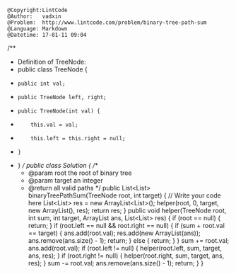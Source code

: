 ```
@Copyright:LintCode
@Author:   vadxin
@Problem:  http://www.lintcode.com/problem/binary-tree-path-sum
@Language: Markdown
@Datetime: 17-01-11 09:04
```

/**
 * Definition of TreeNode:
 * public class TreeNode {
 *     public int val;
 *     public TreeNode left, right;
 *     public TreeNode(int val) {
 *         this.val = val;
 *         this.left = this.right = null;
 *     }
 * }
 */
public class Solution {
    /**
     * @param root the root of binary tree
     * @param target an integer
     * @return all valid paths
     */
    public List<List<Integer>> binaryTreePathSum(TreeNode root, int target) {
        // Write your code here
        List<List<Integer>> res = new ArrayList<List<Integer>>();
        helper(root, 0, target, new ArrayList<Integer>(), res);
        return res;
    }
    public void helper(TreeNode root, int sum, int target, ArrayList<Integer> ans, List<List<Integer>> res) {
        if (root == null) {
            return;
        }
        if (root.left == null && root.right == null) {
            if (sum + root.val == target) {
                ans.add(root.val);
                res.add(new ArrayList<Integer>(ans));
                ans.remove(ans.size() - 1);
                return;
            } else {
                return;
            }
        }
        sum += root.val;
        ans.add(root.val);
        if (root.left != null) {
            helper(root.left, sum, target, ans, res);
        }
        if (root.right != null) {
            helper(root.right, sum, target, ans, res);
        }
        sum -= root.val;
        ans.remove(ans.size() - 1);
        return;
    }
}